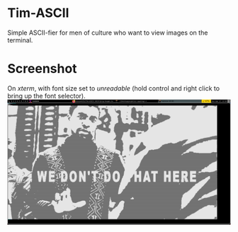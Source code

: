 # Tim-ASCII
Simple ASCII-fier for men of culture who want to view images on the terminal.

# Screenshot
On *xterm*, with font size set to _unreadable_ (hold control and right click to bring up the font selector).
![screenshot.png](https://raw.githubusercontent.com/susmit31/Tim-ASCII/master/assets/ss.png)
